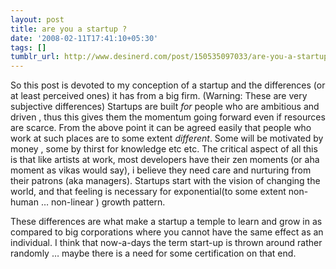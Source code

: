 ```yaml
---
layout: post
title: are you a startup ?
date: '2008-02-11T17:41:10+05:30'
tags: []
tumblr_url: http://www.desinerd.com/post/150535097033/are-you-a-startup
---
```

So this post is devoted to my conception of a startup and the differences (or at least perceived ones) it has from a big firm. (Warning: These are very subjective differences)
Startups are built *for* people who are ambitious and driven , thus this gives them the momentum going forward even if resources are scarce.
	From the above point it can be agreed easily that people who work at such places are to some extent *different*. Some will be motivated by money , some by thirst for knowledge etc etc.
	The critical aspect of all this is that like artists at work, most developers have their zen moments (or aha moment as vikas would say), i believe they need care and nurturing from their patrons (aka managers).
	Startups start with the vision of changing the world, and that feeling is necessary for exponential(to some extent non-human … non-linear ) growth pattern.

These differences are what make a startup a temple to learn and grow in as compared to big corporations where you cannot have the same effect as an individual. I think that now-a-days the term start-up is thrown around rather randomly … maybe there is a need for some certification on that end.
